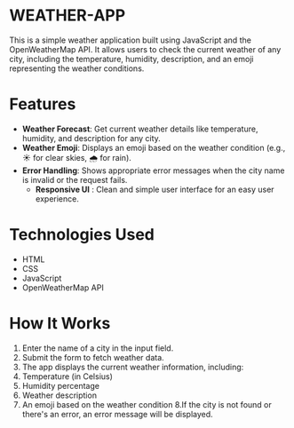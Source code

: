 # WEATHER-APP
This is a simple weather application built using JavaScript and the OpenWeatherMap API. It allows users to check the current weather of any city, including the temperature, humidity, description, and an emoji representing the weather conditions.

# Features
 *  **Weather Forecast**: Get current weather details like temperature, humidity, and description for any city.  
* **Weather Emoji**: Displays an emoji based on the weather condition (e.g., ☀ for clear skies, 🌧 for rain).  
* **Error Handling**: Shows appropriate error messages when the city name is invalid or the request fails.  
  * **Responsive UI** : Clean and simple user interface for an easy user experience.  

# Technologies Used
* HTML
* CSS
* JavaScript
* OpenWeatherMap API

# How It Works

1. Enter the name of a city in the input field.
2. Submit the form to fetch weather data.
3. The app displays the current weather information, including:
4. Temperature (in Celsius)
5. Humidity percentage
6. Weather description
7. An emoji based on the weather condition
8.If the city is not found or there's an error, an error message will be displayed.
